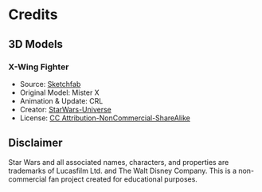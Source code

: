 # Credits

## 3D Models

### X-Wing Fighter
- Source: [Sketchfab](https://sketchfab.com/3d-models/x-wing-6fdd3b18c4b245bf9eba1fd32611496a)
- Original Model: Mister X
- Animation & Update: CRL
- Creator: [StarWars-Universe](https://sketchfab.com/SWU)
- License: [CC Attribution-NonCommercial-ShareAlike](http://creativecommons.org/licenses/by-nc-sa/4.0/)

## Disclaimer
Star Wars and all associated names, characters, and properties are trademarks of Lucasfilm Ltd. and The Walt Disney Company. This is a non-commercial fan project created for educational purposes.
